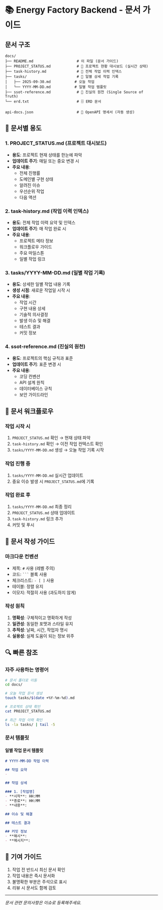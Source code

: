 # 📚 Energy Factory Backend - 문서 가이드

## 문서 구조

```
docs/
├── README.md                    # 이 파일 (문서 가이드)
├── PROJECT_STATUS.md            # 🎯 프로젝트 현황 대시보드 (실시간 상태)
├── task-history.md              # 📜 전체 작업 이력 인덱스
├── tasks/                       # 📅 일별 상세 작업 기록
│   ├── 2025-09-30.md           # 오늘 작업
│   └── YYYY-MM-DD.md           # 일별 작업 템플릿
├── ssot-reference.md            # 🔑 진실의 원천 (Single Source of Truth)
└── erd.txt                      # 🗄️ ERD 문서

api-docs.json                    # 📖 OpenAPI 명세서 (자동 생성)
```

## 📖 문서별 용도

### 1. PROJECT_STATUS.md (프로젝트 대시보드)
- **용도**: 프로젝트 현재 상태를 한눈에 파악
- **업데이트 주기**: 매일 또는 중요 변경 시
- **주요 내용**:
  - 전체 진행률
  - 도메인별 구현 상태
  - 알려진 이슈
  - 우선순위 작업
  - 다음 액션

### 2. task-history.md (작업 이력 인덱스)
- **용도**: 전체 작업 이력 요약 및 인덱스
- **업데이트 주기**: 매 작업 완료 시
- **주요 내용**:
  - 프로젝트 메타 정보
  - 워크플로우 가이드
  - 주요 마일스톤
  - 일별 작업 링크

### 3. tasks/YYYY-MM-DD.md (일별 작업 기록)
- **용도**: 상세한 일별 작업 내용 기록
- **생성 시점**: 새로운 작업일 시작 시
- **주요 내용**:
  - 작업 시간
  - 구현 내용 상세
  - 기술적 의사결정
  - 발생 이슈 및 해결
  - 테스트 결과
  - 커밋 정보

### 4. ssot-reference.md (진실의 원천)
- **용도**: 프로젝트의 핵심 규칙과 표준
- **업데이트 주기**: 표준 변경 시
- **주요 내용**:
  - 코딩 컨벤션
  - API 설계 원칙
  - 데이터베이스 규칙
  - 보안 가이드라인

## 🔄 문서 워크플로우

### 작업 시작 시
1. `PROJECT_STATUS.md` 확인 → 현재 상태 파악
2. `task-history.md` 확인 → 이전 작업 컨텍스트 확인
3. `tasks/YYYY-MM-DD.md` 생성 → 오늘 작업 기록 시작

### 작업 진행 중
1. `tasks/YYYY-MM-DD.md` 실시간 업데이트
2. 중요 이슈 발생 시 `PROJECT_STATUS.md`에 기록

### 작업 완료 후
1. `tasks/YYYY-MM-DD.md` 최종 정리
2. `PROJECT_STATUS.md` 상태 업데이트
3. `task-history.md` 링크 추가
4. 커밋 및 푸시

## 📝 문서 작성 가이드

### 마크다운 컨벤션
- 제목: `#` 사용 (레벨 주의)
- 코드: ` ``` ` 블록 사용
- 체크리스트: `- [ ]` 사용
- 테이블: 정렬 유지
- 이모지: 적절히 사용 (과도하지 않게)

### 작성 원칙
1. **명확성**: 구체적이고 명확하게 작성
2. **일관성**: 동일한 포맷과 스타일 유지
3. **추적성**: 날짜, 시간, 작업자 명시
4. **실용성**: 실제 도움이 되는 정보 위주

## 🔍 빠른 참조

### 자주 사용하는 명령어
```bash
# 문서 폴더로 이동
cd docs/

# 오늘 작업 문서 생성
touch tasks/$(date +%Y-%m-%d).md

# 프로젝트 상태 확인
cat PROJECT_STATUS.md

# 최근 작업 이력 확인
ls -la tasks/ | tail -5
```

### 문서 템플릿

#### 일별 작업 문서 템플릿
```markdown
# YYYY-MM-DD 작업 이력

## 작업 요약
- 

## 작업 상세

### 1. [작업명]
- **시작**: HH:MM
- **종료**: HH:MM
- **내용**: 

## 이슈 및 해결

## 테스트 결과

## 커밋 정보
- **해시**: 
- **메시지**: 
```

## 🤝 기여 가이드
1. 작업 전 반드시 최신 문서 확인
2. 작업 내용은 즉시 문서화
3. 불명확한 부분은 주석으로 표시
4. 리뷰 시 문서도 함께 검토

---

*문서 관련 문의사항은 이슈로 등록해주세요.*